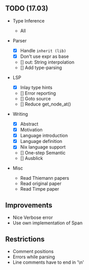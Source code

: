 ## TODO (17.03)

- Type Inference
  - All

- Parser
  - [x] Handle `inherit (lib)`
  - [x] Don't use expr as base
  - [] out: String interpolation
  - [] Add type-parsing

- LSP
  - [x] Inlay type hints
  - [] Error reporting
  - [] Goto source
  - [] Reduce get_node_at()

- Writing
  - [x] Abstract
  - [x] Motivation
  - [x] Language introduction
  - [x] Language definition
  - [x] Nix language support
  - [] One-step Semantic
  - [] Ausblick

- Misc
  - Read Thiemann papers
  - Read original paper
  - Read Timpe paper

## Improvements

- Nice Verbose error
- Use own implementation of Span

## Restrictions

- Comment positions
- Errors while parsing
- Line comments have to end in '\n'
